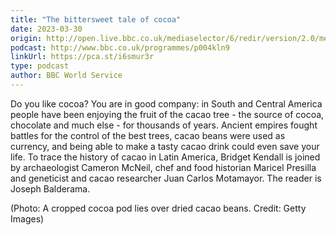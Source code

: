 ```yaml
---
title: "The bittersweet tale of cocoa"
date: 2023-03-30
origin: http://open.live.bbc.co.uk/mediaselector/6/redir/version/2.0/mediaset/audio-nondrm-download-low/proto/http/vpid/p0fbmp5q.mp3
podcast: http://www.bbc.co.uk/programmes/p004kln9
linkUrl: https://pca.st/i6smur3r
type: podcast
author: BBC World Service
---
```


Do you like cocoa? You are in good company: in South and Central America people have been enjoying the fruit of the cacao tree - the source of cocoa, chocolate and much else - for thousands of years. Ancient empires fought battles for the control of the best trees, cacao beans were used as currency, and being able to make a tasty cacao drink could even save your life. To trace the history of cacao in Latin America, Bridget Kendall is joined by archaeologist Cameron McNeil, chef and food historian Maricel Presilla and geneticist and cacao researcher Juan Carlos Motamayor. The reader is Joseph Balderama.  
  
(Photo: A cropped cocoa pod lies over dried cacao beans. Credit: Getty Images)

